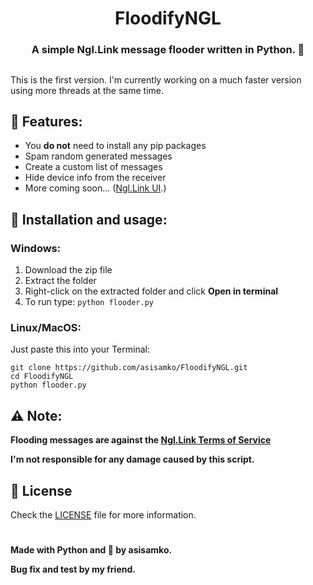 <h1 align="center">FloodifyNGL</h1>
<h3 align="center">A simple Ngl.Link message flooder written in Python. 💌</h3>


##
This is the first version. I'm currently working on a much faster version using more threads at the same time.

## 👀 Features:
- You **do not** need to install any pip packages
- Spam random generated messages
- Create a custom list of messages
- Hide device info from the receiver
- More coming soon... ([Ngl.Link UI](https://github.com/asisamko/FloodifyNGL-UI).)

## 💾 Installation and usage:

### Windows:
1. Download the zip file
2. Extract the folder
3. Right-click on the extracted folder and click **Open in terminal**
4. To run type: ```python flooder.py```

### Linux/MacOS:
Just paste this into your Terminal:
```
git clone https://github.com/asisamko/FloodifyNGL.git
cd FloodifyNGL
python flooder.py
```

## ⚠️ Note:
**Flooding messages are against the [Ngl.Link Terms of Service](https://ngl.link/terms-of-service)**

**I'm not responsible for any damage caused by this script.**

## 📝 License
Check the [LICENSE](LICENSE) file for more information.


#
**Made with Python and 💖 by asisamko.**

**Bug fix and test by my friend.**
